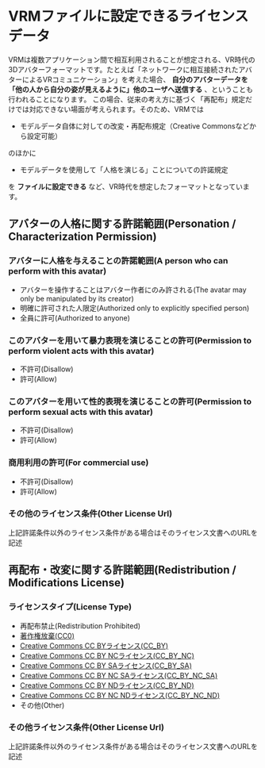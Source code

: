 # VRMファイルに設定できるライセンスデータ

VRMは複数アプリケーション間で相互利用されることが想定される、VR時代の3Dアバターフォーマットです。たとえば「ネットワークに相互接続されたアバターによるVRコミュニケーション」を考えた場合、 **自分のアバターデータを「他の人から自分の姿が見えるように」他のユーザへ送信する** 、ということも行われることになります。
この場合、従来の考え方に基づく「再配布」規定だけでは対応できない場面が考えられます。そのため、VRMでは

- モデルデータ自体に対しての改変・再配布規定（Creative Commonsなどから設定可能）

のほかに

- モデルデータを使用して「人格を演じる」ことについての許諾規定

を **ファイルに設定できる** など、VR時代を想定したフォーマットとなっています。

## アバターの人格に関する許諾範囲(Personation / Characterization Permission)

### アバターに人格を与えることの許諾範囲(A person who can perform with this avatar)

- アバターを操作することはアバター作者にのみ許される(The avatar may only be manipulated by its creator)
- 明確に許可された人限定(Authorized only to explicitly specified person)
- 全員に許可(Authorized to anyone)

### このアバターを用いて暴力表現を演じることの許可(Permission to perform violent acts with this avatar)

- 不許可(Disallow)
- 許可(Allow)

### このアバターを用いて性的表現を演じることの許可(Permission to perform sexual acts with this avatar)

- 不許可(Disallow)
- 許可(Allow)

### 商用利用の許可(For commercial use)

- 不許可(Disallow)
- 許可(Allow)

### その他のライセンス条件(Other License Url)

上記許諾条件以外のライセンス条件がある場合はそのライセンス文書へのURLを記述

## 再配布・改変に関する許諾範囲(Redistribution / Modifications License)

### ライセンスタイプ(License Type)

- 再配布禁止(Redistribution Prohibited)
- [著作権放棄(CC0)](https://creativecommons.org/publicdomain/zero/1.0/deed.ja)
- [Creative Commons CC BYライセンス(CC_BY)](https://creativecommons.org/licenses/by/4.0/deed.ja)
- [Creative Commons CC BY NCライセンス(CC_BY_NC)](https://creativecommons.org/licenses/by-nc/4.0/deed.ja)
- [Creative Commons CC BY SAライセンス(CC_BY_SA)](https://creativecommons.org/licenses/by-sa/4.0/deed.ja)
- [Creative Commons CC BY NC SAライセンス(CC_BY_NC_SA)](https://creativecommons.org/licenses/by-nc-sa/4.0/deed.ja)
- [Creative Commons CC BY NDライセンス(CC_BY_ND)](https://creativecommons.org/licenses/by-nd/4.0/deed.ja)
- [Creative Commons CC BY NC NDライセンス(CC_BY_NC_ND)](https://creativecommons.org/licenses/by-nc-nd/4.0/deed.ja)
- その他(Other)

### その他ライセンス条件(Other License Url)

上記許諾条件以外のライセンス条件がある場合はそのライセンス文書へのURLを記述
